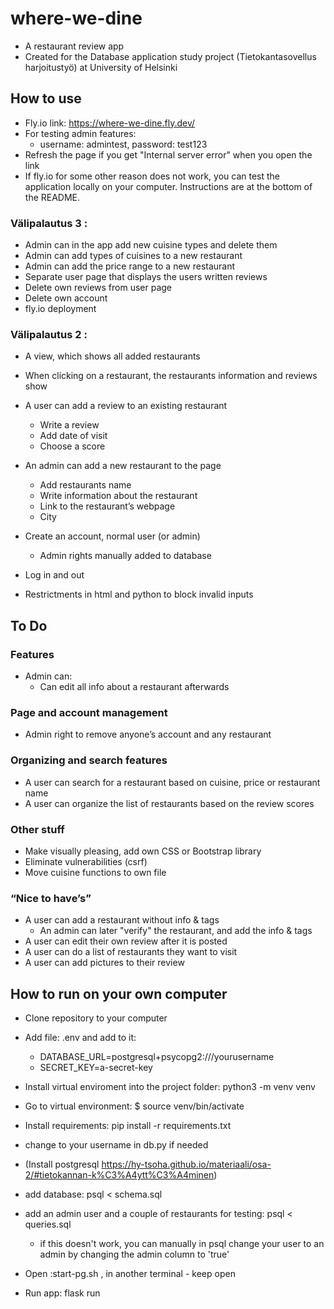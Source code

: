 # where-we-dine

- A restaurant review app
- Created for the Database application study project (Tietokantasovellus harjoitustyö) at University of Helsinki

 
## How to use
- Fly.io link: https://where-we-dine.fly.dev/
- For testing admin features: 
    - username: admintest, password: test123 
- Refresh the page if you get "Internal server error" when you open the link
- If fly.io for some other reason does not work, you can test the application locally on your computer. Instructions are at the bottom of the README.

### Välipalautus 3 :

- Admin can in the app add new cuisine types and delete them
- Admin can add types of cuisines to a new restaurant
- Admin can add the price range to a new restaurant
- Separate user page that displays the users written reviews
- Delete own reviews from user page
- Delete own account
- fly.io deployment


### Välipalautus 2 : 

- A view, which shows all added restaurants 
- When clicking on a restaurant, the restaurants information and reviews show 
- A user can add a review to an existing restaurant 
    - Write a review 
    - Add date of visit 
    - Choose a score 

- An admin can add a new restaurant to the page 
    - Add restaurants name 
    - Write information about the restaurant 
    - Link to the restaurant’s webpage 
    - City 
 
- Create an account, normal user (or admin)
    - Admin rights manually added to database

- Log in and out 
- Restrictments in html and python to block invalid inputs


## To Do

### Features
- Admin can:
    - Can edit all info about a restaurant afterwards

### Page and account management
- Admin right to remove anyone’s account and any restaurant 

### Organizing and search features 
- A user can search for a restaurant based on cuisine, price or restaurant name
- A user can organize the list of restaurants based on the review scores 
 
### Other stuff
- Make visually pleasing, add own CSS or Bootstrap library
- Eliminate vulnerabilities (csrf)
- Move cuisine functions to own file


### “Nice to have’s”
- A user can add a restaurant without info & tags 
    - An admin can later "verify" the restaurant, and add the info & tags 
- A user can edit their own review after it is posted 
- A user can do a list of restaurants they want to visit 
- A user can add pictures to their review

## How to run on your own computer
- Clone repository to your computer
- Add file: .env and add to it: 
    - DATABASE_URL=postgresql+psycopg2:///yourusername  
    - SECRET_KEY=a-secret-key
- Install virtual enviroment into the project folder: python3 -m venv venv
- Go to virtual environment: $ source venv/bin/activate
- Install requirements: pip install -r requirements.txt

- change to your username in db.py if needed
- (Install postgresql https://hy-tsoha.github.io/materiaali/osa-2/#tietokannan-k%C3%A4ytt%C3%A4minen)
- add database: psql < schema.sql
- add an admin user and a couple of restaurants for testing: psql < queries.sql
    - if this doesn't work, you can manually in psql change your user to an admin by changing the admin column to 'true'
- Open :start-pg.sh , in another terminal - keep open
- Run app: flask run
